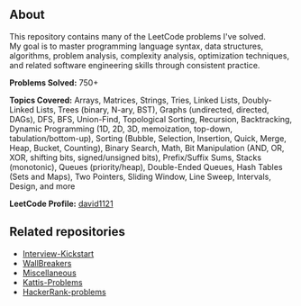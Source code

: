 ## About

This repository contains many of the LeetCode problems I've solved.  
My goal is to master programming language syntax, data structures, algorithms, problem analysis, complexity analysis, optimization techniques, and related software engineering skills through consistent practice.

**Problems Solved:** 750+

**Topics Covered:** Arrays, Matrices, Strings, Tries, Linked Lists, Doubly-Linked Lists, Trees (binary, N-ary, BST), Graphs (undirected, directed, DAGs), DFS, BFS, Union-Find, Topological Sorting, Recursion, Backtracking, Dynamic Programming (1D, 2D, 3D, memoization, top-down, tabulation/bottom-up), Sorting (Bubble, Selection, Insertion, Quick, Merge, Heap, Bucket, Counting), Binary Search, Math, Bit Manipulation (AND, OR, XOR, shifting bits, signed/unsigned bits), Prefix/Suffix Sums, Stacks (monotonic), Queues (priority/heap), Double-Ended Queues, Hash Tables (Sets and Maps), Two Pointers, Sliding Window, Line Sweep, Intervals, Design, and more

**LeetCode Profile:** [david1121](https://leetcode.com/david1121/)

## Related repositories
- [Interview-Kickstart](https://github.com/21david/Interview-Kickstart)
- [WallBreakers](https://github.com/21david/WallBreakers)
- [Miscellaneous](https://github.com/21david/Miscellaneous)
- [Kattis-Problems](https://github.com/21david/Kattis-Problems)
- [HackerRank-problems](https://github.com/21david/HackerRank-problems)
